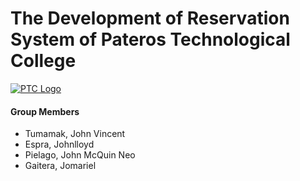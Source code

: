 # The Development of Reservation System of Pateros Technological College

[![PTC Logo](https://raw.githubusercontent.com/jmrl23/system/main/public/favicon.ico)](https://www.facebook.com/ptc1993/)

#### Group Members
  - Tumamak, John Vincent
  - Espra, Johnlloyd
  - Pielago, John McQuin Neo
  - Gaitera, Jomariel
